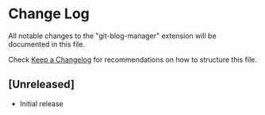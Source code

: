 # Change Log

All notable changes to the "git-blog-manager" extension will be documented in this file.

Check [Keep a Changelog](http://keepachangelog.com/) for recommendations on how to structure this file.

## [Unreleased]

- Initial release